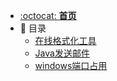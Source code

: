 - [:octocat: **首页**](/README)
- :memo: 目录
   - [在线格式化工具](/md/idea-plugin/在线格式化工具.md)
   - [Java发送邮件](/md/idea-plugin/邮件发送.md)
   - [windows端口占用](/md/idea-plugin/windows端口占用.md)
